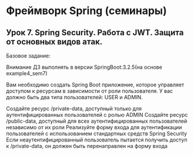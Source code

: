 # Фреймворк Spring (семинары)
## Урок 7. Spring Security. Работа с JWT. Защита от основных видов атак.
Базовое задание:

Внимание ДЗ выполнять в версии SpringBoot:3.2.5(на основе example4_sem7)

Вам необходимо создать Spring Boot приложение, которое управляет доступом к ресурсам в зависимости от роли пользователя. У вас должно быть два типа пользователей: USER и ADMIN.

Создайте ресурс /private-data, доступный только для аутентифицированных пользователей с ролью ADMIN
Создайте ресурс /public-data, доступный для всех аутентифицированных пользователей независимо от их роли
Реализуйте форму входа для аутентификации пользователей с использованием стандартных средств Spring Security
Если неаутентифицированный пользователь пытается получить доступ к /private-data, он должен быть перенаправлен на форму входа